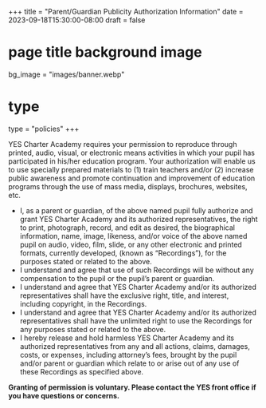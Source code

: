 +++
title = "Parent/Guardian Publicity Authorization Information"
date = 2023-09-18T15:30:00-08:00
draft = false
# page title background image
bg_image = "images/banner.webp"
# type
type = "policies"
+++

YES Charter Academy requires your permission to reproduce through printed, audio, visual, or electronic means activities in which your pupil has participated in his/her education program. Your authorization will enable us to use specially prepared materials to (1) train teachers and/or (2) increase public awareness and promote continuation and improvement of education programs through the use of mass media, displays, brochures, websites, etc.

- I, as a parent or guardian, of the above named pupil fully authorize and grant YES Charter Academy and its authorized representatives, the right to print, photograph, record, and edit as desired, the biographical information, name, image, likeness, and/or voice of the above named pupil on audio, video, film, slide, or any other electronic and printed formats, currently developed, (known as “Recordings”), for the purposes stated or related to the above.
- I understand and agree that use of such Recordings will be without any compensation to the pupil or the pupil’s parent or guardian.
- I understand and agree that YES Charter Academy and/or its authorized representatives shall have the exclusive right, title, and interest, including copyright, in the Recordings.
- I understand and agree that YES Charter Academy and/or its authorized representatives shall have the unlimited right to use the Recordings for any purposes stated or related to the above.
- I hereby release and hold harmless YES Charter Academy and its authorized representatives from any and all actions, claims, damages, costs, or expenses, including attorney’s fees, brought by the pupil and/or parent or guardian which relate to or arise out of any use of these Recordings as specified above.

**Granting of permission is voluntary. Please contact the YES front office if you have questions or concerns.**

